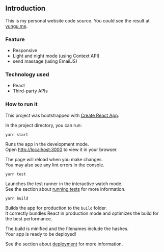 ## Introduction

This is my personal website code source. You could see the result at [yungu.me](https://yungu.me).

### Feature

- Responsive
- Light and night mode (using Context API)
- send massage (using EmailJS)

### Technology used

- React
- Third-party APIs

### How to run it

This project was bootstrapped with [Create React App](https://github.com/facebook/create-react-app).

In the project directory, you can run:

`yarn start`

Runs the app in the development mode.\
Open [http://localhost:3000](http://localhost:3000) to view it in your browser.

The page will reload when you make changes.\
You may also see any lint errors in the console.

`yarn test`

Launches the test runner in the interactive watch mode.\
See the section about [running tests](https://facebook.github.io/create-react-app/docs/running-tests) for more information.

`yarn build`

Builds the app for production to the `build` folder.\
It correctly bundles React in production mode and optimizes the build for the best performance.

The build is minified and the filenames include the hashes.\
Your app is ready to be deployed!

See the section about [deployment](https://facebook.github.io/create-react-app/docs/deployment) for more information.
